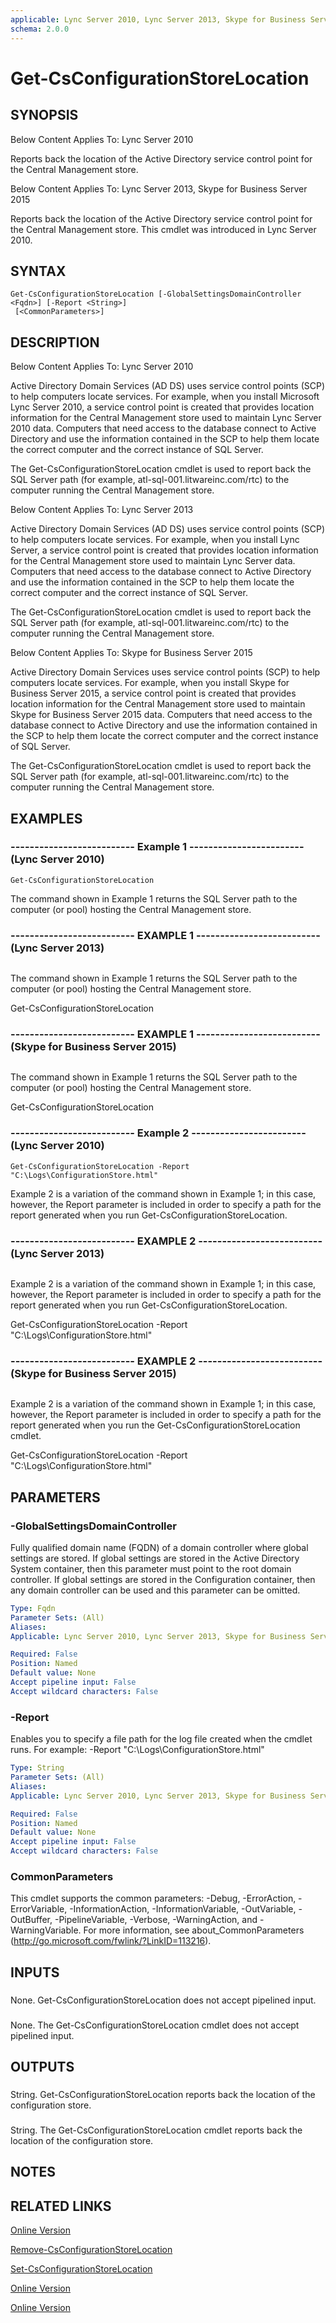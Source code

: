 ```yaml
---
applicable: Lync Server 2010, Lync Server 2013, Skype for Business Server 2015
schema: 2.0.0
---
```


# Get-CsConfigurationStoreLocation

## SYNOPSIS
Below Content Applies To: Lync Server 2010

Reports back the location of the Active Directory service control point for the Central Management store.

Below Content Applies To: Lync Server 2013, Skype for Business Server 2015

Reports back the location of the Active Directory service control point for the Central Management store.
This cmdlet was introduced in Lync Server 2010.



## SYNTAX

```
Get-CsConfigurationStoreLocation [-GlobalSettingsDomainController <Fqdn>] [-Report <String>]
 [<CommonParameters>]
```

## DESCRIPTION
Below Content Applies To: Lync Server 2010

Active Directory Domain Services (AD DS) uses service control points (SCP) to help computers locate services.
For example, when you install Microsoft Lync Server 2010, a service control point is created that provides location information for the Central Management store used to maintain Lync Server 2010 data.
Computers that need access to the database connect to Active Directory and use the information contained in the SCP to help them locate the correct computer and the correct instance of SQL Server.

The Get-CsConfigurationStoreLocation cmdlet is used to report back the SQL Server path (for example, atl-sql-001.litwareinc.com/rtc) to the computer running the Central Management store.

Below Content Applies To: Lync Server 2013

Active Directory Domain Services (AD DS) uses service control points (SCP) to help computers locate services.
For example, when you install Lync Server, a service control point is created that provides location information for the Central Management store used to maintain Lync Server data.
Computers that need access to the database connect to Active Directory and use the information contained in the SCP to help them locate the correct computer and the correct instance of SQL Server.

The Get-CsConfigurationStoreLocation cmdlet is used to report back the SQL Server path (for example, atl-sql-001.litwareinc.com/rtc) to the computer running the Central Management store.

Below Content Applies To: Skype for Business Server 2015

Active Directory Domain Services uses service control points (SCP) to help computers locate services.
For example, when you install Skype for Business Server 2015, a service control point is created that provides location information for the Central Management store used to maintain Skype for Business Server 2015 data.
Computers that need access to the database connect to Active Directory and use the information contained in the SCP to help them locate the correct computer and the correct instance of SQL Server.

The Get-CsConfigurationStoreLocation cmdlet is used to report back the SQL Server path (for example, atl-sql-001.litwareinc.com/rtc) to the computer running the Central Management store.



## EXAMPLES

### -------------------------- Example 1 ------------------------ (Lync Server 2010)
```
Get-CsConfigurationStoreLocation
```

The command shown in Example 1 returns the SQL Server path to the computer (or pool) hosting the Central Management store.

### -------------------------- EXAMPLE 1 -------------------------- (Lync Server 2013)
```

```

The command shown in Example 1 returns the SQL Server path to the computer (or pool) hosting the Central Management store.

Get-CsConfigurationStoreLocation

### -------------------------- EXAMPLE 1 -------------------------- (Skype for Business Server 2015)
```

```

The command shown in Example 1 returns the SQL Server path to the computer (or pool) hosting the Central Management store.

Get-CsConfigurationStoreLocation

### -------------------------- Example 2 ------------------------ (Lync Server 2010)
```
Get-CsConfigurationStoreLocation -Report "C:\Logs\ConfigurationStore.html"
```

Example 2 is a variation of the command shown in Example 1; in this case, however, the Report parameter is included in order to specify a path for the report generated when you run Get-CsConfigurationStoreLocation.

### -------------------------- EXAMPLE 2 -------------------------- (Lync Server 2013)
```

```

Example 2 is a variation of the command shown in Example 1; in this case, however, the Report parameter is included in order to specify a path for the report generated when you run Get-CsConfigurationStoreLocation.

Get-CsConfigurationStoreLocation -Report "C:\Logs\ConfigurationStore.html"

### -------------------------- EXAMPLE 2 -------------------------- (Skype for Business Server 2015)
```

```

Example 2 is a variation of the command shown in Example 1; in this case, however, the Report parameter is included in order to specify a path for the report generated when you run the Get-CsConfigurationStoreLocation cmdlet.

Get-CsConfigurationStoreLocation -Report "C:\Logs\ConfigurationStore.html"

## PARAMETERS

### -GlobalSettingsDomainController
Fully qualified domain name (FQDN) of a domain controller where global settings are stored.
If global settings are stored in the Active Directory System container, then this parameter must point to the root domain controller.
If global settings are stored in the Configuration container, then any domain controller can be used and this parameter can be omitted.

```yaml
Type: Fqdn
Parameter Sets: (All)
Aliases: 
Applicable: Lync Server 2010, Lync Server 2013, Skype for Business Server 2015

Required: False
Position: Named
Default value: None
Accept pipeline input: False
Accept wildcard characters: False
```

### -Report
Enables you to specify a file path for the log file created when the cmdlet runs.
For example: -Report "C:\Logs\ConfigurationStore.html"

```yaml
Type: String
Parameter Sets: (All)
Aliases: 
Applicable: Lync Server 2010, Lync Server 2013, Skype for Business Server 2015

Required: False
Position: Named
Default value: None
Accept pipeline input: False
Accept wildcard characters: False
```

### CommonParameters
This cmdlet supports the common parameters: -Debug, -ErrorAction, -ErrorVariable, -InformationAction, -InformationVariable, -OutVariable, -OutBuffer, -PipelineVariable, -Verbose, -WarningAction, and -WarningVariable. For more information, see about_CommonParameters (http://go.microsoft.com/fwlink/?LinkID=113216).

## INPUTS

###  
None.
Get-CsConfigurationStoreLocation does not accept pipelined input.

###  
None.
The Get-CsConfigurationStoreLocation cmdlet does not accept pipelined input.

## OUTPUTS

###  
String.
Get-CsConfigurationStoreLocation reports back the location of the configuration store.

###  
String.
The Get-CsConfigurationStoreLocation cmdlet reports back the location of the configuration store.

## NOTES

## RELATED LINKS

[Online Version](http://technet.microsoft.com/EN-US/library/abfda147-02fa-46a5-a988-d83daf4cc455(OCS.14).aspx)

[Remove-CsConfigurationStoreLocation]()

[Set-CsConfigurationStoreLocation]()

[Online Version](http://technet.microsoft.com/EN-US/library/abfda147-02fa-46a5-a988-d83daf4cc455(OCS.15).aspx)

[Online Version](http://technet.microsoft.com/EN-US/library/abfda147-02fa-46a5-a988-d83daf4cc455(OCS.16).aspx)

